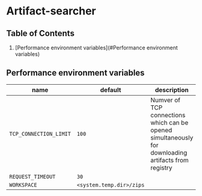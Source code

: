 # Artifact-searcher


## Table of Contents


1. [Performance environment variables](#Performance environment variables)

## Performance environment variables

| name                  | default                  | description                                                                                          |
|-----------------------|--------------------------|------------------------------------------------------------------------------------------------------|
| `TCP_CONNECTION_LIMIT` | `100`                    | Numver of TCP connections which can be opened simultaneously for downloading artifacts from registry |
| `REQUEST_TIMEOUT`     | `30`                     |  |
| `WORKSPACE`           | `<system.temp.dir>/zips` |  |
